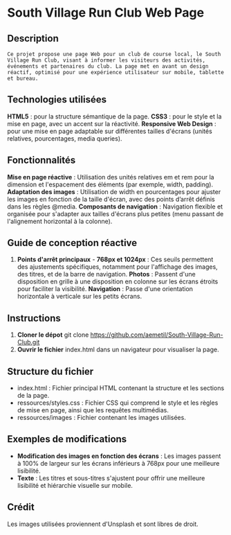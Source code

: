# South Village Run Club Web Page

 ## Description
    Ce projet propose une page Web pour un club de course local, le South Village Run Club, visant à informer les visiteurs des activités, événements et partenaires du club. La page met en avant un design réactif, optimisé pour une expérience utilisateur sur mobile, tablette et bureau.

 ## Technologies utilisées
   **HTML5** : pour la structure sémantique de la page.
   **CSS3** : pour le style et la mise en page, avec un accent sur la réactivité.
   **Responsive Web Design** : pour une mise en page adaptable sur différentes tailles d'écrans (unités relatives, pourcentages, media queries).

 ## Fonctionnalités
   **Mise en page réactive** : Utilisation des unités relatives em et rem pour la dimension et l'espacement des éléments (par exemple, width, padding).
   **Adaptation des images** : Utilisation de width en pourcentages pour ajuster les images en fonction de la taille d'écran, avec des points d’arrêt définis dans les règles @media.
   **Composants de navigation** : Navigation flexible et organisée pour s'adapter aux tailles d'écrans plus petites (menu passant de l'alignement horizontal à la colonne).

 ## Guide de conception réactive
   1. **Points d'arrêt principaux**
     - **768px et 1024px** : Ces seuils permettent des ajustements spécifiques, notamment pour l'affichage des images, des titres, et de la barre de navigation.
    **Photos** : Passent d'une disposition en grille à une disposition en colonne sur les écrans étroits pour faciliter la visibilité.
    **Navigation** : Passe d'une orientation horizontale à verticale sur les petits écrans.

 ## Instructions
   1. **Cloner le dépot**
      git clone https://github.com/aemetil/South-Village-Run-Club.git
   2. **Ouvrir le fichier** index.html dans un navigateur pour visualiser la page.

 ## Structure du fichier
  - index.html : Fichier principal HTML contenant la structure et les sections de la page.
  - ressources/styles.css : Fichier CSS qui comprend le style et les règles de mise en page, ainsi que les requêtes multimédias.
  - ressources/images : Fichier contenant les images utilisées.

  ## Exemples de modifications
   - **Modification des images en fonction des écrans** : Les images passent à 100% de largeur sur les écrans inférieurs à 768px pour une meilleure lisibilité.
   - **Texte** : Les titres et sous-titres s'ajustent pour offrir une meilleure lisibilité et hiérarchie visuelle sur mobile.

 ## Crédit
   Les images utilisées proviennent d'Unsplash et sont libres de droit.